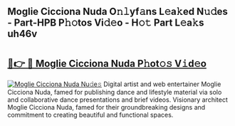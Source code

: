 ## Moglie Cicciona Nuda O𝚗𝚕yf𝚊ns L𝚎a𝚔ed N𝚞𝚍es - Part-HPB P𝚑𝚘tos Vi𝚍𝚎o - H𝚘𝚝 Part L𝚎a𝚔s uh46v

# <h2><a href="http://kfclb9a.oniu.top/?m=Moglie+Cicciona+Nuda">🔗👉 🔴 Moglie Cicciona Nuda P𝚑ot𝚘𝚜 V𝚒d𝚎o</a></h2>

[![Moglie Cicciona Nuda Nu𝚍e𝚜](https://i.imgur.com/0qMVB7G.gif)](http://kfclb9a.oniu.top/?m=Moglie+Cicciona+Nuda)
Digital artist and web entertainer Moglie Cicciona Nuda, famed for publishing dance and lifestyle material via solo and collaborative dance presentations and brief videos. Visionary architect Moglie Cicciona Nuda, famed for their groundbreaking designs and commitment to creating beautiful and functional spaces.  
